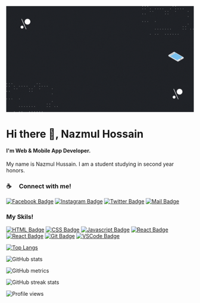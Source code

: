 <img src='Welcome.gif' alt='Welcome to github'>

# Hi there 👋, Nazmul Hossain
#### I'm Web & Mobile App Developer.

My name is Nazmul Hussain. I am a student studying in second year honors.

<!-- ------------------------------ -->
<!-- Below is my social links start -->
<!-- ------------------------------ -->
### :coffee: &emsp;Connect with me!

[![Facebook Badge](https://img.shields.io/badge/Facebook-1877F2?style=for-the-badge&logo=facebook&logoColor=white)](https://facebook.com/nazmul.hossain.75457) [![Instagram Badge](https://img.shields.io/badge/Instagram-E4405F?style=for-the-badge&logo=instagram&logoColor=white)](https://instagram.com/nazmul5462/) [![Twitter Badge](https://img.shields.io/badge/Twitter-1DA1F2?style=for-the-badge&logo=twitter&logoColor=white)](https://twitter.com/NazmulH520) [![Mail Badge](https://img.shields.io/badge/Gmail-D14836?style=for-the-badge&logo=gmail&logoColor=white)](mailto:nazmulhossain2905@gmail.com)

<!-- ------------------------------ -->
<!-- Below is my social links end -->
<!-- ------------------------------ -->

<!-- ------------------------------ -->
<!-- Below is my skils start -->
<!-- ------------------------------ -->
### My Skils!

[![HTML Badge](https://img.shields.io/badge/html-F05032?style=for-the-badge&logo=html&logoColor=white)](#)
[![CSS Badge](https://img.shields.io/badge/-CSS-007acc?style=for-the-badge&labelColor=black&logo=css&logoColor=007acc)](#) 
[![Javascript Badge](https://img.shields.io/badge/-Javascript-F0DB4F?style=for-the-badge&labelColor=black&logo=javascript&logoColor=F0DB4F)](#) 
[![React Badge](https://img.shields.io/badge/-React-61DBFB?style=for-the-badge&labelColor=black&logo=react&logoColor=61DBFB)](#) 
[![React Badge](https://img.shields.io/badge/-React_Native-61DBFB?style=for-the-badge&labelColor=black&logo=react&logoColor=61DBFB)](#) 
[![Git Badge](https://img.shields.io/badge/Git-F05032?style=for-the-badge&logo=git&logoColor=white)](#)
[![VSCode Badge](https://img.shields.io/badge/Visual_Studio-5C2D91?style=for-the-badge&logo=visual%20studio&logoColor=white)](#) 

<!-- ------------------------------ -->
<!-- Below is my skils end -->
<!-- ------------------------------ -->


[![Top Langs](https://github-readme-stats.vercel.app/api/top-langs/?username=NazmulHossain2905)](https://github.com/anuraghazra/github-readme-stats)

![GitHub stats](https://github-readme-stats.vercel.app/api?username=NazmulHossain2905&show_icons=true&count_private=true)  

![GitHub metrics](https://metrics.lecoq.io/NazmulHossain2905)  

![GitHub streak stats](https://github-readme-streak-stats.herokuapp.com/?user=NazmulHossain2905)  

![Profile views](https://gpvc.arturio.dev/NazmulHossain2905)  
